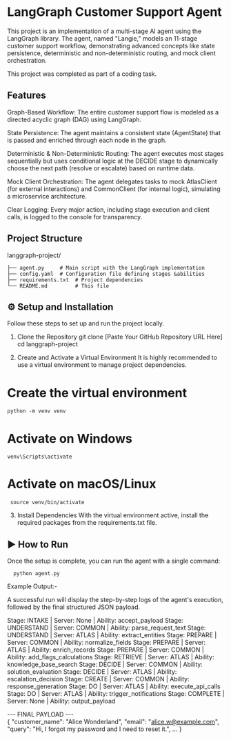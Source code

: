 
# LangGraph Customer Support Agent

This project is an implementation of a multi-stage AI agent using the LangGraph library. The agent, named "Langie," models an 11-stage customer support workflow, demonstrating advanced concepts like state persistence, deterministic and non-deterministic routing, and mock client orchestration.

This project was completed as part of a coding task.

## Features

Graph-Based Workflow: The entire customer support flow is modeled as a directed acyclic graph (DAG) using LangGraph.

State Persistence: The agent maintains a consistent state (AgentState) that is passed and enriched through each node in the graph.

Deterministic & Non-Deterministic Routing: The agent executes most stages sequentially but uses conditional logic at the DECIDE stage to dynamically choose the next path (resolve or escalate) based on runtime data.

Mock Client Orchestration: The agent delegates tasks to mock AtlasClient (for external interactions) and CommonClient (for internal logic), simulating a microservice architecture.

Clear Logging: Every major action, including stage execution and client calls, is logged to the console for transparency.
## Project Structure

langgraph-project/

    ├── agent.py     # Main script with the LangGraph implementation
    ├── config.yaml  # Configuration file defining stages &abilities
    ├── requirements.txt  # Project dependencies        
    └── README.md         # This file
## ⚙️ Setup and Installation

Follow these steps to set up and run the project locally.

1. Clone the Repository
  git clone [Paste Your GitHub Repository URL Here]
cd langgraph-project

2. Create and Activate a Virtual Environment
It is highly recommended to use a virtual environment to manage project dependencies.

# Create the virtual environment
    python -m venv venv


# Activate on Windows
    venv\Scripts\activate


# Activate on macOS/Linux
     source venv/bin/activate

3. Install Dependencies
With the virtual environment active, install the required packages from the 
    requirements.txt file.

## ▶️ How to Run
Once the setup is complete, you can run the agent with a single command:

      python agent.py

Example Output:-

A successful run will display the step-by-step logs of the agent's execution, followed by the final structured JSON payload.

Stage: INTAKE | Server: None | Ability: accept_payload
Stage: UNDERSTAND | Server: COMMON | Ability: parse_request_text
Stage: UNDERSTAND | Server: ATLAS | Ability: extract_entities
Stage: PREPARE | Server: COMMON | Ability: normalize_fields
Stage: PREPARE | Server: ATLAS | Ability: enrich_records
Stage: PREPARE | Server: COMMON | Ability: add_flags_calculations
Stage: RETRIEVE | Server: ATLAS | Ability: knowledge_base_search
Stage: DECIDE | Server: COMMON | Ability: solution_evaluation
Stage: DECIDE | Server: ATLAS | Ability: escalation_decision
Stage: CREATE | Server: COMMON | Ability: response_generation
Stage: DO | Server: ATLAS | Ability: execute_api_calls
Stage: DO | Server: ATLAS | Ability: trigger_notifications
Stage: COMPLETE | Server: None | Ability: output_payload

  --- FINAL PAYLOAD ---                 
{
  "customer_name": "Alice Wonderland",
  "email": "alice.w@example.com",
  "query": "Hi, I forgot my password and I need to reset it.",
  ...
}

